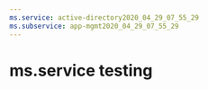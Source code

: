```yaml
---
ms.service: active-directory2020_04_29_07_55_29
ms.subservice: app-mgmt2020_04_29_07_55_29
---
```

 # ms.service testing